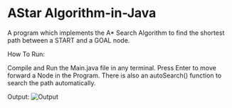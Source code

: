 # AStar Algorithm-in-Java
A program which implements the A* Search Algorithm to find the shortest path between a START and a GOAL node.


How To Run:

Compile and Run the Main.java file in any terminal.
Press Enter to move forward a Node in the Program. There is also an autoSearch() function to search the path automatically.


Output:
![Output](https://user-images.githubusercontent.com/99555479/224234783-37040e52-bc3b-45b0-ae78-1cac42801a80.jpg)
